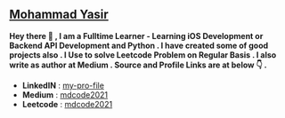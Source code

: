 ## [Mohammad Yasir](https://www.linkedin.com/in/my-pro-file/)

**Hey there 👋 , I am a Fulltime Learner - Learning iOS Development or Backend API Development and Python . I have created some of good projects also . I Use to solve Leetcode Problem on Regular Basis . I also write as author at Medium . Source and Profile Links are at below 👇 .**

- **LinkedIN** : [my-pro-file](https://www.linkedin.com/in/my-pro-file/)
- **Medium**   : [mdcode2021](https://mdcode2021.medium.com/)
- **Leetcode** : [mdcode2021](https://leetcode.com/mdcode2021/)
